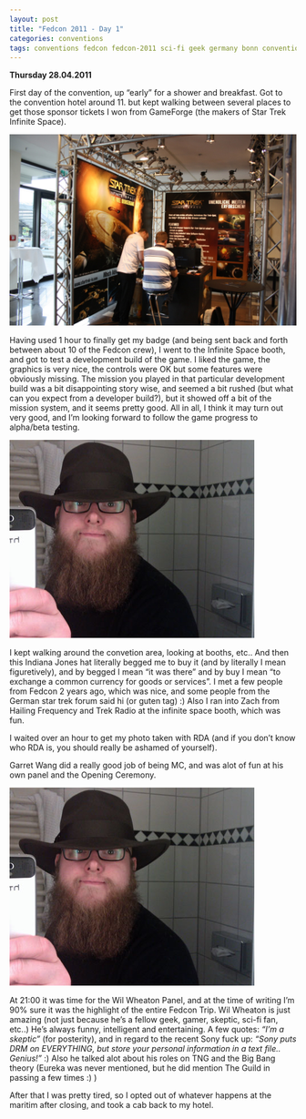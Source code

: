 ```yaml
---
layout: post
title: "Fedcon 2011 - Day 1"
categories: conventions
tags: conventions fedcon fedcon-2011 sci-fi geek germany bonn conventions tv startrek startrek-infinite-space gameforge beta-testing garret-wang richard-dean-anderson gaming hailing-frequency trek-radio wil-wheaton the-guild waybackmachine
---
```


**Thursday 28.04.2011**

First day of the convention, up “early” for a shower and breakfast. Got to the convention hotel around 11. but kept walking between several places to get those sponsor tickets I won from GameForge (the  makers of Star Trek Infinite Space).

![Gameforge fedcon 2011](/images/2011-fedcon-infinite-space.jpg)

Having used 1 hour to finally get my badge (and being sent back and forth between about 10 of the Fedcon crew), I went to the Infinite Space booth, and got to test a development build of the game. I liked the game, the graphics is very nice, the controls were OK but some features were obviously missing. The mission you played in that particular development build was a bit disappointing story wise, and seemed a bit rushed (but what can you expect from a developer build?), but it showed off a bit of the mission system, and it seems pretty good. All in all, I think it may turn out very good, and I’m looking forward to follow the game progress to alpha/beta testing.

![Indiana Jones hat](/images/2011-fedcon-indyhat.jpg)

I kept walking around the convetion area, looking at booths, etc.. And then this Indiana Jones hat literally begged me to buy it (and by literally I mean figuretively), and by begged I mean “it was there” and by buy I mean “to exchange a common currency for goods or services”.
I met a few people from Fedcon 2 years ago, which was nice, and some people from the German star trek forum said hi (or guten tag) :) Also I ran into Zach from Hailing Frequency and Trek Radio at the infinite space booth, which was fun.

I waited over an hour to get my photo taken with RDA (and if you don’t know who RDA is, you should really be ashamed of yourself).

Garret Wang did a really good job of being MC, and was alot of fun at his own panel and the Opening Ceremony.

![Fedcon Garret Wang and Wil Wheaton](/images/2011-fedcon-indyhat.jpg)

At 21:00 it was time for the Wil Wheaton Panel, and at the time of writing I’m 90% sure it was the highlight of the entire Fedcon Trip. Wil Wheaton is just amazing (not just because he’s a fellow geek, gamer, skeptic, sci-fi fan, etc..) He’s always funny, intelligent and entertaining. A few quotes: *“I’m a skeptic”* (for posterity), and in regard to the recent Sony fuck up: *“Sony puts DRM on EVERYTHING, but store your personal information in a text file.. Genius!”* :) Also he talked alot about his roles on TNG and the Big Bang theory (Eureka was never mentioned, but he did mention The Guild in passing a few times :) )

After that I was pretty tired, so I opted out of whatever happens at the maritim after closing, and took a cab back to my hotel.
